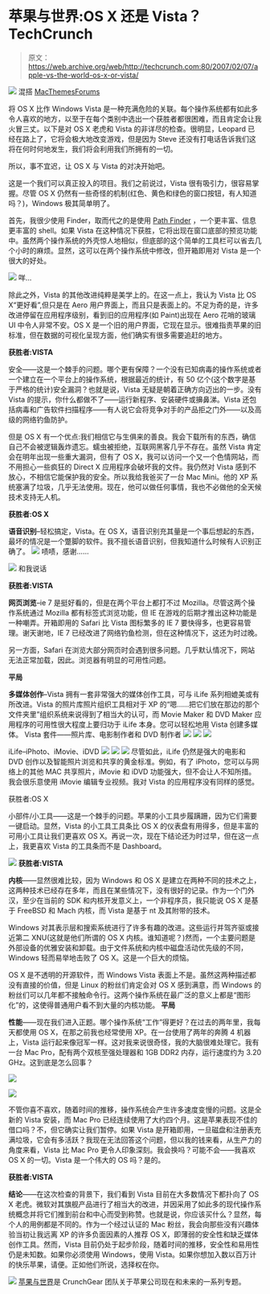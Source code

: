# 苹果与世界:OS X 还是 Vista？TechCrunch

> 原文：<https://web.archive.org/web/http://techcrunch.com:80/2007/02/07/apple-vs-the-world-os-x-or-vista/>

![](img/d6431f0ff09a1a824759e95c4cbd80ed.png)
混搭 [MacThemesForums](https://web.archive.org/web/20230322164148/http://www.macthemesforums.net/viewtopic.php?t=3537&start=0&sid=b299d40b2a150151a3e093b7004c6780)

将 OS X 比作 Windows Vista 是一种充满危险的关联。每个操作系统都有如此多令人喜欢的地方，以至于在每个类别中选出一个获胜者都很困难，而且肯定会让我火冒三丈。以下是对 OS X 老虎和 Vista 的非详尽的检查。很明显，Leopard 已经在路上了，它将会极大地改变游戏，但是因为 Steve 还没有打电话告诉我们这将在何时何地发生，我们将会利用我们所拥有的一切。

所以，事不宜迟，让 OS X 与 Vista 的对决开始吧。

这是一个我们可以真正投入的项目。我们之前说过，Vista 很有吸引力，很容易掌握。尽管 OS X 仍然有一些奇怪的机制(红色、黄色和绿色的窗口按钮，有人知道吗？)，Windows 极其简单明了。

首先，我很少使用 Finder，取而代之的是使用 [Path Finder](https://web.archive.org/web/20230322164148/http://www.cocoatech.com/) ，一个更丰富、信息更丰富的 shell。如果 Vista 在这种情况下获胜，它将出现在窗口底部的预览功能中。虽然两个操作系统的外壳惊人地相似，但底部的这个简单的工具栏可以省去几个小时的麻烦。显然，这可以在两个操作系统中修改，但开箱即用对 Vista 是一个很大的好处。

![](img/1f7503cc2d4208cb58216a970774bd71.png)
咩…

除此之外，Vista 的其他改进纯粹是美学上的。在这一点上，我认为 Vista 比 OS X“更好看”,但只是在 Aero 用户界面上，而且只是表面上的。不足为奇的是，许多改进停留在应用程序级别，看到旧的应用程序(如 Paint)出现在 Aero 花哨的玻璃 UI 中令人非常不安。OS X 是一个旧的用户界面，它现在显示。很难指责苹果的旧标准，但在数据的可视化呈现方面，他们确实有很多需要追赶的地方。

**获胜者:VISTA**

安全——这是一个棘手的问题。哪个更有保障？一个没有已知病毒的操作系统或者一个建立在一个平台上的操作系统，根据最近的统计，有 50 亿个(这个数字是基于严格的统计)安全漏洞？也就是说，Vista 无疑是朝着正确方向迈出的一步。没有 Vista 的提示，你什么都做不了——运行新程序、安装硬件或擤鼻涕。Vista 还包括病毒和广告软件扫描程序——有人说它会将竞争对手的产品拒之门外——以及高级的网络钓鱼防护。

但是 OS X 有一个优点:我们相信它与生俱来的善良。我会下载所有的东西，确信自己不会被逻辑轰炸遗忘。蠕虫被拒绝，互联网黑客几乎不存在。虽然 Vista 肯定会在明年出现一些重大漏洞，但有了 OS X，我可以访问一个又一个色情网站，而不用担心一些疯狂的 Direct X 应用程序会破坏我的文件。我仍然对 Vista 感到不放心，不相信它能保护我的安全。所以我给我爸买了一台 Mac Mini。他的 XP 系统塞满了垃圾，几乎无法使用。现在，他可以做任何事情，我也不必做他的全天候技术支持无人机。

**获胜者:OS X**

**语音识别**–轻松搞定，Vista。在 OS X，语音识别充其量是一个事后想起的东西，最坏的情况是一个蹩脚的软件。我不擅长语音识别，但我知道什么时候有人识别正确了。
![](img/3649238d32dd06f75f3220c9c683bfcf.png)
啧啧，感谢……

![](img/1d17f033e00c1577ddece6e60187e213.png)
和我说话

**获胜者:VISTA**

**网页浏览**–ie 7 是挺好看的，但是在两个平台上都打不过 Mozilla。尽管这两个操作系统通过 Mozilla 都有标签式浏览功能，但 IE 在游戏的后期才推出这种功能是一种嘲弄。开箱即用的 Safari 比 Vista 图标繁多的 IE 7 要快得多，也更容易管理。谢天谢地，IE 7 已经改进了网络钓鱼检测，但在这种情况下，这还为时过晚。

另一方面，Safari 在浏览大部分网页时会遇到很多问题。几乎默认情况下，网站无法正常加载，因此。浏览器有明显的可用性问题。

**平局**

**多媒体创作**–Vista 拥有一套非常强大的媒体创作工具，可与 iLife 系列相媲美或有所改进。Vista 的照片库照片组织工具相对于 XP 的“嗯……把它们放在那边的那个文件夹里”组织系统来说得到了相当大的认可，而 Movie Maker 和 DVD Maker 应用程序的可用性很大程度上要归功于 iLife 本身。您可以轻松地用 Vista 创建多媒体。
Vista 套件——照片库、电影制作者和 DVD 制作者
![](img/91fb3e1df80fc2609acb069b466ec09b.png)
![](img/234c199f309910d52968091a7a6e6b26.png)
![](img/14e3bd9603cda5701b460d7e1329a599.png)

iLife–iPhoto、iMovie、iDVD
![](img/2a51396310ca5cf7aa66e5dffcebacb5.png)
![](img/0fc6203802c5ae47e6d11fe3e1bbc7ea.png)
![](img/c524c6262878e930f5344047f06cbc07.png)
尽管如此，iLife 仍然是强大的电影和 DVD 创作以及智能照片浏览和共享的黄金标准。例如，有了 iPhoto，您可以与网络上的其他 MAC 共享照片，iMovie 和 iDVD 功能强大，但不会让人不知所措。我会很乐意使用 iMovie 编辑专业视频。我对 Vista 的应用程序没有同样的感觉。

获胜者:OS X

小部件/小工具——这是一个棘手的问题。苹果的小工具步履蹒跚，因为它们需要一键启动。显然，Vista 的小工具工具条比 OS X 的仪表盘有用得多，但是丰富的可用小工具让我们更喜欢 OS X。再说一次，现在下结论还为时过早，但在这一点上，我更喜欢 Vista 的工具条而不是 Dashboard。


![](img/efc714aca2b3e9446cbf34959f6070a3.png)
**获胜者:VISTA**

**内核**——显然很难比较，因为 Windows 和 OS X 是建立在两种不同的技术之上，这两种技术已经存在多年，而且在某些情况下，没有很好的记录。作为一个门外汉，至少在当前的 SDK 和内核开发意义上，一个非程序员，我只能说 OS X 是基于 FreeBSD 和 Mach 内核，而 Vista 是基于 nt 及其附带的技术。

Windows 对其表示层和搜索系统进行了许多有趣的改进。这些运行并驾齐驱或接近第二 XNU(这就是他们所谓的 OS X 内核。谁知道呢？)然而，一个主要问题是外部设备的优雅安装和卸载。由于文件系统和内核中磁盘活动优先级的不同，Windows 轻而易举地击败了 OS X。这是一个巨大的烦恼。

OS X 是不透明的开源软件，而 Windows Vista 表面上不是。虽然这两种描述都没有直接的价值，但是 Linux 的粉丝们肯定会对 OS X 感到满意，而 Windows 的粉丝们可以几年都不接触命令行。这两个操作系统在最广泛的意义上都是“图形化”的，这使得普通用户看不到大量的内核功能。
**平局**

**性能**——现在我们进入正题。哪个操作系统“工作”得更好？在过去的两年里，我每天都使用 OS X，在那之前我也经常使用 XP。在一台使用了两年的奔腾 4 机器上，Vista 运行起来像冠军一样。这对我来说很奇怪，我的大脑很难处理它。我有一台 Mac Pro，配有两个双核至强处理器和 1GB DDR2 内存，运行速度约为 3.20 GHz。这到底是怎么回事？

![](img/24f8bd025a368ade5121bfdf4db75608.png)

![](img/7b7586c9f34e8a724418e0f976f761ec.png)

不管你喜不喜欢，随着时间的推移，操作系统会产生许多速度变慢的问题。这是全新的 Vista 安装，而 Mac Pro 已经连续使用了大约四个月。这是苹果表现不佳的借口吗？不，但它确实让我们暂停。如果 Vista 是开箱即用，一旦磁盘和注册表充满垃圾，它会有多活跃？我现在无法回答这个问题，但以我的钱来看，从生产力的角度来看，Vista 比 Mac Pro 更令人印象深刻。我会换吗？可能不会——我喜欢 OS X 的一切。Vista 是一个伟大的 OS 吗？是的。

**获胜者:VISTA**

**结论**——在这次检查的背景下，我们看到 Vista 目前在大多数情况下都扑向了 OS X 老虎。微软对其旗舰产品进行了相当大的改进，并因采用了如此多的现代操作系统概念并将它们推到前台和中心而受到称赞。也就是说，你应该买什么？显然，每个人的用例都是不同的。作为一个经过认证的 Mac 粉丝，我会向那些没有兴趣体验当初让我远离 XP 的许多负面因素的人推荐 OS X，即薄弱的安全性和缺乏媒体创作工具。然而，Vista 目前仍处于起步阶段，随着时间的推移，安全性和易用性仍是未知数。如果你必须使用 Windows，使用 Vista。如果你想加入数以百万计的快乐苹果，请便。正如他们所说，选择权在你。

![](img/4e00e99bb5285580fcd9cd040ed49c24.png)
[苹果与世界](https://web.archive.org/web/20230322164148/http://crunchgear.com/category/apple-vs-the-world/)是 CrunchGear 团队关于苹果公司现在和未来的一系列专题。